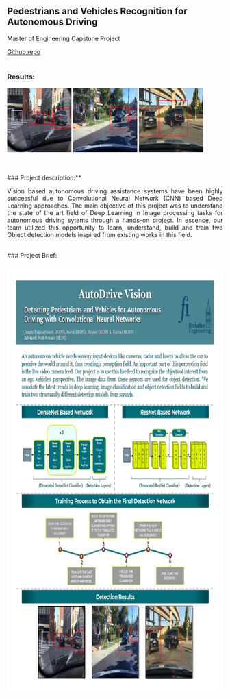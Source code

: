 ## Pedestrians and Vehicles Recognition for Autonomous Driving
Master of Engineering Capstone Project

<a href='https://github.com/mjpramirez/Volvo-DataX'>
Github repo
</a>
<br><br>

### Results:
<p align='left'>
<img src="images/capstone1.png?raw=true" width="150" height="150"/>
<img src="images/capstone2.png?raw=true" width="150" height="150"/>
<img src="images/capstone3.png?raw=true" width="150" height="150"/>
</p>
<br><br>
### Project description:** 
<br>
<p style="text-align: justify;">
Vision based autonomous driving assistance systems have been highly successful due to Convolutional Neural Network (CNN) based Deep Learning approaches. The main objective of this project was to understand the state of the art field of Deep Learning in Image processing tasks for autonomous driving sytems through a hands-on project. In essence, our team utilized this opportunity to learn, understand, build and train two Object detection models inspired from existing works in this field. 
<br><br>





</p>
### Project Brief:
<p align='left'>
<img src="images/brief.png?raw=true" width="750" height="1000"/>
</p>


